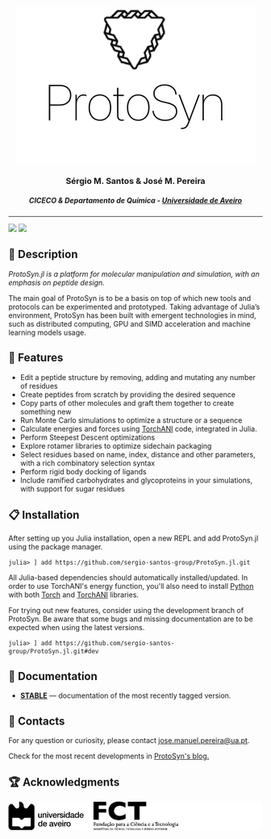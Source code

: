 <p align="center"> 
  <img src="./docs/src/assets/logo-white.png" alt="Logo">
</p>
<h3 align="center"> Sérgio M. Santos & José M. Pereira </h3>
<h5 align="center"> CICECO & Departamento de Química - <a href="https://www.ua.pt">Universidade de Aveiro</a></h5>


---


[![][docs-stable-img]][docs-stable-url] [![][build-status-img]][build-status-url]

## :scroll: Description

_ProtoSyn.jl is a platform for molecular manipulation and simulation, with an emphasis on peptide design._

The main goal of ProtoSyn is to be a basis on top of which new tools and protocols can be experimented and prototyped. Taking advantage of Julia’s environment, ProtoSyn has been built with emergent technologies in mind, such as distributed computing, GPU and SIMD acceleration and machine learning models usage.


## :round_pushpin: Features

* Edit a peptide structure by removing, adding and mutating any number of residues
* Create peptides from scratch by providing the desired sequence
* Copy parts of other molecules and graft them together to create something new
* Run Monte Carlo simulations to optimize a structure or a sequence
* Calculate energies and forces using [TorchANI](https://github.com/aiqm/torchani) code, integrated in Julia.
* Perform Steepest Descent optimizations
* Explore rotamer libraries to optimize sidechain packaging
* Select residues based on name, index, distance and other parameters, with a rich combinatory selection syntax
* Perform rigid body docking of ligands
* Include ramified carbohydrates and glycoproteins in your simulations, with support for sugar residues 


## :clipboard: Installation

After setting up you Julia installation, open a new REPL and add ProtoSyn.jl using the package manager.

```@julia
julia> ] add https://github.com/sergio-santos-group/ProtoSyn.jl.git
```

All Julia-based dependencies should automatically installed/updated. In order to use TorchANI's energy function, you'll also need to install [Python](https://www.python.org/downloads/) with both [Torch](https://pytorch.org/get-started/locally/) and [TorchANI](https://aiqm.github.io/torchani/start.html) libraries.

For trying out new features, consider using the development branch of ProtoSyn. Be aware that some bugs and missing documentation are to be expected when using the latest versions.

```@julia
julia> ] add https://github.com/sergio-santos-group/ProtoSyn.jl.git#dev
```

## :book: Documentation

- [**STABLE**][docs-stable-url] &mdash; documentation of the most recently tagged version.


## :email: Contacts

For any question or curiosity, please contact jose.manuel.pereira@ua.pt.

Check for the most recent developments in [ProtoSyn's blog.](https://sites.google.com/view/protosyn-jl/about)


## :trophy: Acknowledgments

<p align="center"> 
  <img src="./docs/src/assets/ProtoSyn-acknowledgments.png" alt="Logo">
</p>


[docs-stable-img]: https://img.shields.io/badge/docs-stable-blue.svg
[docs-stable-url]: https://sergio-santos-group.github.io/ProtoSyn.jl/stable

[build-status-img]: https://travis-ci.org/sergio-santos-group/ProtoSyn.jl.svg?branch=master
[build-status-url]: https://travis-ci.org/sergio-santos-group/ProtoSyn.jl
